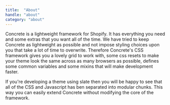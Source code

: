 ```yaml
---
title:  "About"
handle: "about"
category: "about"
---
```

Concrete is a lightweight framework for Shopify. It has everything you need and some extras that you want all of the time. We have tried to keep Concrete as lightweight as possible and not impose styling choices upon you that take a lot of time to overwrite. Therefore Concrete's CSS framework gives you a lovely grid to work with, some css resets to make your theme look the same across as many browsers as possible, defines some common variables and some mixins that will make development faster.

If you're developing a theme using slate then you will be happy to see that all of the CSS and Javascript has ben separated into modular chunks. This way you can easily extend Concrete without modifying the core of the framework.
